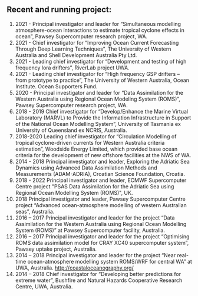 ## Recent and running project:
  1. 2021 - Principal investigator and leader for “Simultaneous modelling atmosphere-ocean interactions to estimate tropical cyclone effects in ocean”, Pawsey Supercomputer research project, WA.
  1. 2021 - Chief investigator for “Improving Ocean Current Forecasting Through Deep Learning Techniques”, The University of Western Australia and Shell Development Australia Pty Ltd.
  1. 2021 - Leading chief investigator for “Development and testing of high frequency lora drifters”, RiverLab project UWA. 
  1. 2021 - Leading chief investigator for “High frequency GSP drifters – from prototype to practice”, The University of Western Australia, Ocean Institute. Ocean Supporters Fund.   
  1. 2020 - Principal investigator and leader for “Data Assimilation for the Western Australia using Regional Ocean Modeling System (ROMS)”, Pawsey Supercomputer research project, WA.   
  1. 2018 - 2019 Chief investigator for “Develop/Enhance the Marine Virtual Laboratory (MARVL) to Provide the Information Infrastructure in Support of the National Ocean Modelling System”, University of Tasmania ex University of Queensland ex NCRIS, Australia.   
  1. 2018-2020 Leading chief investigator for “Circulation Modelling of tropical cyclone-driven currents for Western Australia criteria estimation”, Woodside Energy Limited, which provided base ocean criteria for the development of new offshore facilities at the NWS of WA.
  1. 2014 - 2018 Principal investigator and leader, Exploring the Adriatic Sea Dynamics using Advanced Data Assimilation Methods and Measurements (ADAM-ADRIA), Croatian Science Foundation, Croatia.
  1. 2018 - 2022 Principal investigator and leader, ECMWF Supercomputer Centre project "PSAS Data Assimilation for the Adriatic Sea using Regional Ocean Modelling System (ROMS)", UK.
  1. 2018 Principal investigator and leader, Pawsey Supercomputer Centre project “Advanced ocean-atmosphere modelling of western Australian seas”, Australia.
  1. 2016 – 2017 Principal investigator and leader for the project “Data Assimilation for the Western Australia using Regional Ocean Modelling System (ROMS)” at Pawsey Supercomputer facility, Australia.
  1. 2016 – 2017 Principal investigator and leader for the project “Optimising ROMS data assimilation model for CRAY XC40 supercomputer system”, Pawsey uptake project, Australia.
  1. 2014 – 2018 Principal investigator and leader for the project “Near real-time ocean-atmosphere modelling system ROMS/WRF for central WA” at UWA, Australia. http://coastaloceanography.org/
  1. 2014 – 2018 Chief investigator for “Developing better predictions for extreme water”, Bushfire and Natural Hazards Cooperative Research Centre, UWA, Australia. 
